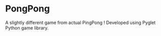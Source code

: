 # PongPong
A slightly different game from actual PingPong ! Developed using Pyglet Python game library.

